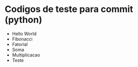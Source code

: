 # Codigos de teste para commit (python)

- Hello World
- Fibonacci
- Fatorial
- Soma
- Multiplicacao
- Teste